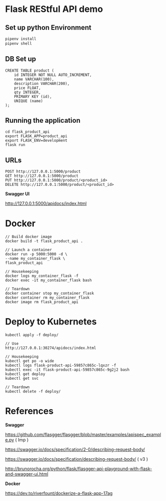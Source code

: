 
# Flask REStful API demo

## Set up python Environment

```bash
pipenv install
pipenv shell
```

## DB Set up

```
CREATE TABLE product (
	id INTEGER NOT NULL AUTO_INCREMENT,
	name VARCHAR(100),
	description VARCHAR(200),
	price FLOAT,
	qty INTEGER,
	PRIMARY KEY (id),
	UNIQUE (name)
);
```

## Running the application

```
cd flask_product_api
export FLASK_APP=product_api
export FLASK_ENV=development
flask run
```

## URLs

```
POST http://127.0.0.1:5000/product
GET http://127.0.0.1:5000/product
PUT http://127.0.0.1:5000/product/<product_id>
DELETE http://127.0.0.1:5000/product/<product_id>
```

**Swagger UI**

http://127.0.0.1:5000/apidocs/index.html 

# Docker 

```
// Build docker image
docker build -t flask_product_api .

// Launch a container
docker run -p 5000:5000 -d \
--name my_container_flask \
flask_product_api

// Housekeeping
docker logs my_container_flask -f
docker exec -it my_container_flask bash

// Teardown
docker container stop my_container_flask
docker container rm my_container_flask
docker image rm flask_product_api
```

# Deploy to Kubernetes

```
kubectl apply -f deploy/

// Use
http://127.0.0.1:30274/apidocs/index.html 

// Housekeeping
kubectl get po -o wide
kubectl logs flask-product-api-59857c865c-lqxzr -f
kubectl exec -it flask-product-api-59857c865c-9g2j2 bash
kubectl get deploy
kubectl get svc

// Teardown
kubectl delete -f deploy/
````

References
==========

**Swagger**

https://github.com/flasgger/flasgger/blob/master/examples/apispec_example.py ( Imp )

https://swagger.io/docs/specification/2-0/describing-request-body/

https://swagger.io/docs/specification/describing-request-body/ ( v3 )

http://brunorocha.org/python/flask/flasgger-api-playground-with-flask-and-swagger-ui.html

**Docker**

https://dev.to/riverfount/dockerize-a-flask-app-17ag

